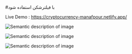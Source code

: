 
#با فیلترشکن استفاده شود

Live Demo : https://cryptocurrency-manafpour.netlify.app/

![Semantic description of image](https://gcdn.pbrd.co/images/9oKCcyEJjbyP.jpg) 

![Semantic description of image](https://gcdn.pbrd.co/images/DFhzgvqWfQ3w.jpg) 

![Semantic description of image](https://gcdn.pbrd.co/images/Uo2ZKh6BTJbr.jpg) 
